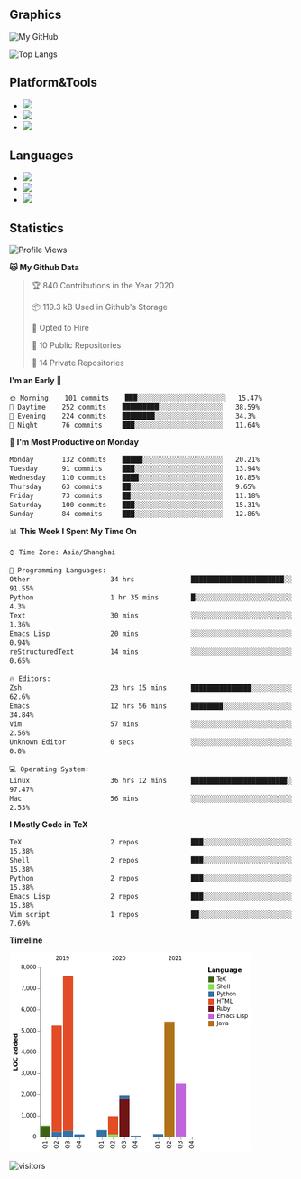 ## Graphics

![My GitHub](https://github-readme-stats.vercel.app/api?username=SteamedFish&count_private=true&show_icons=true&theme=buefy&include_all_commits=false)

![Top Langs](https://github-readme-stats.vercel.app/api/top-langs/?username=SteamedFish&theme=buefy&hide=ruby&count_private=true&show_icons=true&layout=compact)

## Platform&Tools

* [![](https://img.shields.io/badge/ArchLinux--purple?style=flat-square&logo=ArchLinux)](https://www.archlinux.org/)
* [![](https://img.shields.io/badge/Gentoo-testing-purple?style=flat-square&logo=Gentoo)](https://www.gentoo.org/)
* [![](https://img.shields.io/badge/Doom%20Emacs-28-blue?style=flat-square&logo=Gnu%20emacs&logoColor=white)](https://www.gnu.org/software/emacs/)

## Languages

* [![](https://img.shields.io/badge/-Python-3776AB?style=flat-square&logo=python&logoColor=white)](https://www.python.org/)
* [![](https://img.shields.io/badge/-Bash-00ADD8?style=flat-square&logo=Gnu-bash&logoColor=white)](https://www.gnu.org/software/bash/)
* [![](https://img.shields.io/badge/-Go-00ADD8?style=flat-square&logo=go&logoColor=white)](https://golang.org/)

## Statistics

<!--START_SECTION:waka-->
![Profile Views](http://img.shields.io/badge/Profile%20Views-7-blue)

**🐱 My Github Data** 

> 🏆 840 Contributions in the Year 2020
 > 
> 📦 119.3 kB Used in Github's Storage 
 > 
> 💼 Opted to Hire
 > 
> 📜 10 Public Repositories
 > 
> 🔑 14 Private Repositories 

**I'm an Early 🐤** 

```text
🌞 Morning    101 commits    ███░░░░░░░░░░░░░░░░░░░░░░   15.47% 
🌆 Daytime    252 commits    █████████░░░░░░░░░░░░░░░░   38.59% 
🌃 Evening    224 commits    ████████░░░░░░░░░░░░░░░░░   34.3% 
🌙 Night      76 commits     ███░░░░░░░░░░░░░░░░░░░░░░   11.64%

```
📅 **I'm Most Productive on Monday** 

```text
Monday       132 commits    █████░░░░░░░░░░░░░░░░░░░░   20.21% 
Tuesday      91 commits     ███░░░░░░░░░░░░░░░░░░░░░░   13.94% 
Wednesday    110 commits    ████░░░░░░░░░░░░░░░░░░░░░   16.85% 
Thursday     63 commits     ██░░░░░░░░░░░░░░░░░░░░░░░   9.65% 
Friday       73 commits     ██░░░░░░░░░░░░░░░░░░░░░░░   11.18% 
Saturday     100 commits    ███░░░░░░░░░░░░░░░░░░░░░░   15.31% 
Sunday       84 commits     ███░░░░░░░░░░░░░░░░░░░░░░   12.86%

```


📊 **This Week I Spent My Time On** 

```text
⌚︎ Time Zone: Asia/Shanghai

💬 Programming Languages: 
Other                    34 hrs              ███████████████████████░░   91.55% 
Python                   1 hr 35 mins        █░░░░░░░░░░░░░░░░░░░░░░░░   4.3% 
Text                     30 mins             ░░░░░░░░░░░░░░░░░░░░░░░░░   1.36% 
Emacs Lisp               20 mins             ░░░░░░░░░░░░░░░░░░░░░░░░░   0.94% 
reStructuredText         14 mins             ░░░░░░░░░░░░░░░░░░░░░░░░░   0.65%

🔥 Editors: 
Zsh                      23 hrs 15 mins      ███████████████░░░░░░░░░░   62.6% 
Emacs                    12 hrs 56 mins      ████████░░░░░░░░░░░░░░░░░   34.84% 
Vim                      57 mins             ░░░░░░░░░░░░░░░░░░░░░░░░░   2.56% 
Unknown Editor           0 secs              ░░░░░░░░░░░░░░░░░░░░░░░░░   0.0%

💻 Operating System: 
Linux                    36 hrs 12 mins      ████████████████████████░   97.47% 
Mac                      56 mins             ░░░░░░░░░░░░░░░░░░░░░░░░░   2.53%

```

**I Mostly Code in TeX** 

```text
TeX                      2 repos             ███░░░░░░░░░░░░░░░░░░░░░░   15.38% 
Shell                    2 repos             ███░░░░░░░░░░░░░░░░░░░░░░   15.38% 
Python                   2 repos             ███░░░░░░░░░░░░░░░░░░░░░░   15.38% 
Emacs Lisp               2 repos             ███░░░░░░░░░░░░░░░░░░░░░░   15.38% 
Vim script               1 repos             ██░░░░░░░░░░░░░░░░░░░░░░░   7.69%

```


**Timeline**

![Chart not found](https://github.com/SteamedFish/SteamedFish/blob/master/charts/bar_graph.png) 


<!--END_SECTION:waka-->

![visitors](https://visitor-badge.laobi.icu/badge?page_id=SteamedFish.SteamedFish)
